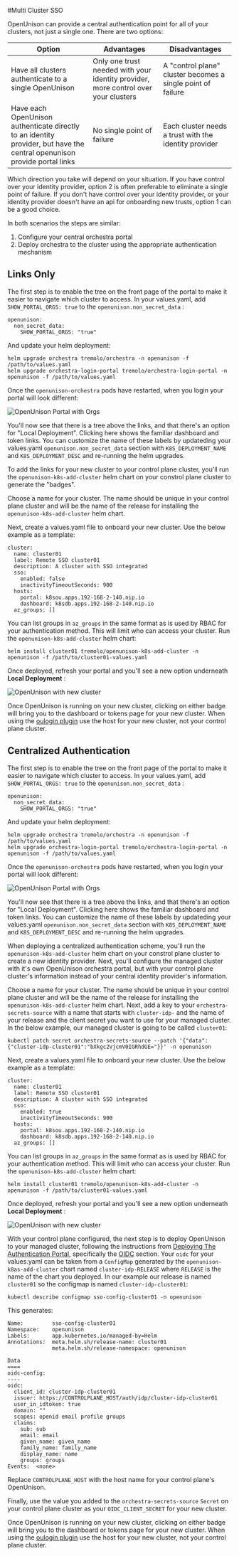 #Multi Cluster SSO

OpenUnison can provide a central authentication point for all of your clusters, not just a single one.  There are two options:

| Option | Advantages | Disadvantages |
| ------ | ---------- | ------------- |
| Have all clusters authenticate to a single OpenUnison | Only one trust needed with your identity provider, more control over your clusters | A "control plane" cluster becomes a single point of failure |
| Have each OpenUnison authenticate directly to an identity provider, but have the central openunison provide portal links | No single point of failure | Each cluster needs a trust with the identity provider |

Which direction you take will depend on your situation.  If you have control over your identity provider, option 2 is often preferable to 
eliminate a single point of failure.  If you don't have control over your identity provider, or your identity provider doesn't have an api
for onboarding new trusts, option 1 can be a good choice. 

In both scenarios the steps are similar:

1. Configure your central orchestra portal
2. Deploy orchestra to the cluster using the appropriate authentication mechanism

## Links Only

The first step is to enable the tree on the front page of the portal to make it easier to navigate which cluster to access.  In your values.yaml,
add `SHOW_PORTAL_ORGS: true` to the `openunison.non_secret_data` :

```
openunison:
  non_secret_data:
    SHOW_PORTAL_ORGS: "true"
```

And update your helm deployment:

```
helm upgrade orchestra tremolo/orchestra -n openunison -f /path/to/values.yaml
helm upgrade orchestra-login-portal tremolo/orchestra-login-portal -n openunison -f /path/to/values.yaml
```

Once the `openunison-orchestra` pods have restarted, when you login your portal will look different:

![OpenUnison Portal with Orgs](assets/images/ou-portal-orgs.png)

You'll now see that there is a tree above the links, and that there's an option for "Local Deployment".  Clicking here shows the familiar dashboard
and token links.  You can customize the name of these labels by updateding your values.yaml `openunison.non_secret_data` section with `K8S_DEPLOYMENT_NAME` and `K8S_DEPLOYMENT_DESC` and re-running the helm upgrades.

To add the links for your new cluster to your control plane cluster, you'll run the `openunison-k8s-add-cluster` helm chart on your constrol plane cluster to generate the "badges".  

Choose a name for your cluster.  The name should be unique in your control plane cluster and will be the name of the release 
for installing the `openunison-k8s-add-cluster` helm chart.  

Next, create a values.yaml file to onboard your new cluster.  Use the below example as a template:

```
cluster:
  name: cluster01
  label: Remote SSO cluster01
  description: A cluster with SSO integrated
  sso:
    enabled: false
    inactivityTimeoutSeconds: 900
  hosts:
    portal: k8sou.apps.192-168-2-140.nip.io
    dashboard: k8sdb.apps.192-168-2-140.nip.io
  az_groups: []
```

You can list groups in `az_groups` in the same format as is used by RBAC for your authentication method.  This will limit who can access
 your cluster.  Run the `openunison-k8s-add-cluster` helm chart:

```
helm install cluster01 tremolo/openunison-k8s-add-cluster -n openunison -f /path/to/cluster01-values.yaml
```

Once deployed, refresh your portal and you'll see a new option underneath **Local Deployment** :

![OpenUnison with new cluster](assets/images/ou-portal-new-cluster.png)

Once OpenUnison is running on your new cluster, clicking on either badge will bring you to the dashboard or tokens page for your new cluster.  When using the [oulogin plugin](../kubectlplugin) use the host for your new cluster, not your control plane cluster.


## Centralized Authentication

The first step is to enable the tree on the front page of the portal to make it easier to navigate which cluster to access.  In your values.yaml,
add `SHOW_PORTAL_ORGS: true` to the `openunison.non_secret_data` :

```
openunison:
  non_secret_data:
    SHOW_PORTAL_ORGS: "true"
```

And update your helm deployment:

```
helm upgrade orchestra tremolo/orchestra -n openunison -f /path/to/values.yaml
helm upgrade orchestra-login-portal tremolo/orchestra-login-portal -n openunison -f /path/to/values.yaml
```

Once the `openunison-orchestra` pods have restarted, when you login your portal will look different:

![OpenUnison Portal with Orgs](assets/images/ou-portal-orgs.png)

You'll now see that there is a tree above the links, and that there's an option for "Local Deployment".  Clicking here shows the familiar dashboard
and token links.  You can customize the name of these labels by updateding your values.yaml `openunison.non_secret_data` section with `K8S_DEPLOYMENT_NAME` and `K8S_DEPLOYMENT_DESC` and re-running the helm upgrades.

When deploying a centralized authentication scheme, you'll run the `openunison-k8s-add-cluster` helm chart on your constrol plane cluster to create a new identity provider.  Next, you'll configure the managed cluster with it's own OpenUnison orchestra portal, but with your 
control plane cluster's information instead of your central identity provider's information.

Choose a name for your cluster.  The name should be unique in your control plane cluster and will be the name of the release 
for installing the `openunison-k8s-add-cluster` helm chart.  Next, add a key to your `orchestra-secrets-source` with a name that starts with 
`cluster-idp-` and the name of your release and the client secret you want to use for your managed cluster.  In the below example, our managed 
cluster is going to be called `cluster01`:


```
kubectl patch secret orchestra-secrets-source --patch '{"data":{"cluster-idp-cluster01":"bXkgc2VjcmV0IGRhdGE="}}' -n openunison
```

Next, create a values.yaml file to onboard your new cluster.  Use the below example as a template:

```
cluster:
  name: cluster01
  label: Remote SSO cluster01
  description: A cluster with SSO integrated
  sso:
    enabled: true
    inactivityTimeoutSeconds: 900
  hosts:
    portal: k8sou.apps.192-168-2-140.nip.io
    dashboard: k8sdb.apps.192-168-2-140.nip.io
  az_groups: []
```

You can list groups in `az_groups` in the same format as is used by RBAC for your authentication method.  This will limit who can access
 your cluster.  Run the `openunison-k8s-add-cluster` helm chart:

```
helm install cluster01 tremolo/openunison-k8s-add-cluster -n openunison -f /path/to/cluster01-values.yaml
```

Once deployed, refresh your portal and you'll see a new option underneath **Local Deployment** :

![OpenUnison with new cluster](assets/images/ou-portal-new-cluster.png)

With your control plane configured, the next step is to deploy OpenUnison to your managed cluster, following the instructions from 
[Deploying The Authentication Portal](/deployauth), specifically the [OIDC](../deployauth#openid-connect) section.  Your `oidc` for your values.yaml 
can be taken from a `ConfigMap` generated by the `openunison-k8as-add-cluster` chart named `cluster-idp-RELEASE` where `RELEASE` is the name of 
the chart you deployed.  In our example our release is named `cluster01` so the configmap is named `cluster-idp-cluster01`:

```
kubectl describe configmap sso-config-cluster01 -n openunison                
```

This generates:
```
Name:         sso-config-cluster01
Namespace:    openunison
Labels:       app.kubernetes.io/managed-by=Helm
Annotations:  meta.helm.sh/release-name: cluster01
              meta.helm.sh/release-namespace: openunison

Data
====
oidc-config:
----
oidc:
  client_id: cluster-idp-cluster01
  issuer: https://CONTROLPLANE_HOST/auth/idp/cluster-idp-cluster01
  user_in_idtoken: true
  domain: ""
  scopes: openid email profile groups
  claims:
    sub: sub
    email: email
    given_name: given_name
    family_name: family_name
    display_name: name
    groups: groups
Events:  <none>
```

Replace `CONTROLPLANE_HOST` with the host name for your control plane's OpenUnison.  

Finally, use the value you added to the `orchestra-secrets-source` `Secret` on your control plane cluster as your `OIDC_CLIENT_SECRET` for your new cluster.

Once OpenUnison is running on your new cluster, clicking on either badge will bring you to the dashboard or tokens page for your new cluster.  When using the [oulogin plugin](../kubectlplugin) use the host for your new cluster, not your control plane cluster.
